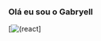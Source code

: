 ### Olá eu sou o Gabryell

[![(react](https://img.icons8.com/?size=100&id=t5K2CR8feVdX&format=png&color=000000)]
